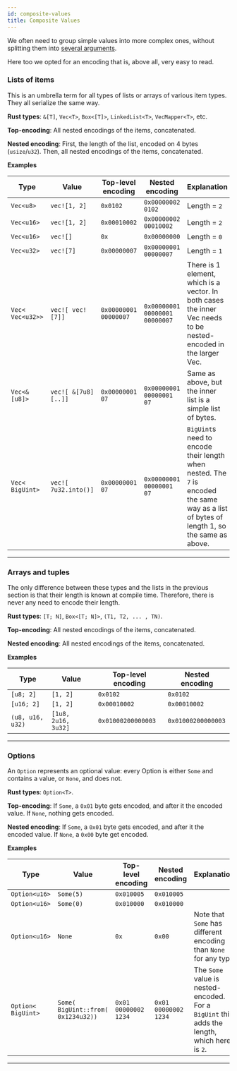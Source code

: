```yaml
---
id: composite-values
title: Composite Values
---
```

[comment]: # (mx-abstract)

We often need to group simple values into more complex ones, without splitting them into [several arguments](/developers/data/multi-value).

Here too we opted for an encoding that is, above all, very easy to read.

[comment]: # (mx-context-auto)

### Lists of items

This is an umbrella term for all types of lists or arrays of various item types. They all serialize the same way.

**Rust types**: `&[T]`, `Vec<T>`, `Box<[T]>`, `LinkedList<T>`, `VecMapper<T>`, etc.

**Top-encoding**: All nested encodings of the items, concatenated.

**Nested encoding**: First, the length of the list, encoded on 4 bytes (`usize`/`u32`).
Then, all nested encodings of the items, concatenated.

**Examples**

| Type             | Value                | Top-level encoding    | Nested encoding                | Explanation                                                                                                                               |
| ---------------- | -------------------- | --------------------- | ------------------------------ | ----------------------------------------------------------------------------------------------------------------------------------------- |
| `Vec<u8>`        | `vec![1, 2]`         | `0x0102`              | `0x00000002 0102`              | Length = `2`                                                                                                                              |
| `Vec<u16>`       | `vec![1, 2]`         | `0x00010002`          | `0x00000002 00010002`          | Length = `2`                                                                                                                              |
| `Vec<u16>`       | `vec![]`             | `0x`                  | `0x00000000`                   | Length = `0`                                                                                                                              |
| `Vec<u32>`       | `vec![7]`            | `0x00000007`          | `0x00000001 00000007`          | Length = `1`                                                                                                                              |
| `Vec< Vec<u32>>` | `vec![ vec![7]]`     | `0x00000001 00000007` | `0x00000001 00000001 00000007` | There is 1 element, which is a vector. In both cases the inner Vec needs to be nested-encoded in the larger Vec.                          |
| `Vec<&[u8]>`     | `vec![ &[7u8][..]]`  | `0x00000001 07`       | `0x00000001 00000001 07`       | Same as above, but the inner list is a simple list of bytes.                                                                              |
| `Vec< BigUint>`  | `vec![ 7u32.into()]` | `0x00000001 07`       | `0x00000001 00000001 07`       | `BigUint`s need to encode their length when nested. The `7` is encoded the same way as a list of bytes of length 1, so the same as above. |

---

[comment]: # (mx-context-auto)

### Arrays and tuples

The only difference between these types and the lists in the previous section is that their length is known at compile time.
Therefore, there is never any need to encode their length.

**Rust types**: `[T; N]`, `Box<[T; N]>`, `(T1, T2, ... , TN)`.

**Top-encoding**: All nested encodings of the items, concatenated.

**Nested encoding**: All nested encodings of the items, concatenated.

**Examples**

| Type             | Value               | Top-level encoding | Nested encoding    |
| ---------------- | ------------------- | ------------------ | ------------------ |
| `[u8; 2]`        | `[1, 2]`            | `0x0102`           | `0x0102`           |
| `[u16; 2]`       | `[1, 2]`            | `0x00010002`       | `0x00010002`       |
| `(u8, u16, u32)` | `[1u8, 2u16, 3u32]` | `0x01000200000003` | `0x01000200000003` |

---

[comment]: # (mx-context-auto)

### Options

An `Option` represents an optional value: every Option is either `Some` and contains a value, or `None`, and does not.

**Rust types**: `Option<T>`.

**Top-encoding**: If `Some`, a `0x01` byte gets encoded, and after it the encoded value. If `None`, nothing gets encoded.

**Nested encoding**: If `Some`, a `0x01` byte gets encoded, and after it the encoded value. If `None`, a `0x00` byte get encoded.

**Examples**

| Type               | Value                              | Top-level encoding   | Nested encoding      | Explanation                                                                                  |
| ------------------ | ---------------------------------- | -------------------- | -------------------- | -------------------------------------------------------------------------------------------- |
| `Option<u16>`      | `Some(5)`                          | `0x010005`           | `0x010005`           |                                                                                              |
| `Option<u16>`      | `Some(0)`                          | `0x010000`           | `0x010000`           |                                                                                              |
| `Option<u16>`      | `None`                             | `0x`                 | `0x00`               | Note that `Some` has different encoding than `None` for any type                             |
| `Option< BigUint>` | `Some( BigUint::from( 0x1234u32))` | `0x01 00000002 1234` | `0x01 00000002 1234` | The `Some` value is nested-encoded. For a `BigUint` this adds the length, which here is `2`. |

---
